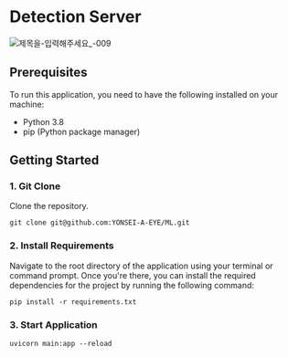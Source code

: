 # Detection Server

![제목을-입력해주세요_-009](https://user-images.githubusercontent.com/76640742/228596808-da1fb309-fbbd-450c-b21f-0f7c8d611ca5.png)


## Prerequisites
To run this application, you need to have the following installed on your machine:
- Python 3.8
- pip (Python package manager)

## Getting Started

### 1. Git Clone
Clone the repository.
````
git clone git@github.com:YONSEI-A-EYE/ML.git
````

### 2. Install Requirements
Navigate to the root directory of the application using your terminal or command prompt. 
Once you're there, you can install the required dependencies for the project by running the following command:
```
pip install -r requirements.txt
```

### 3. Start Application
```
uvicorn main:app --reload
```